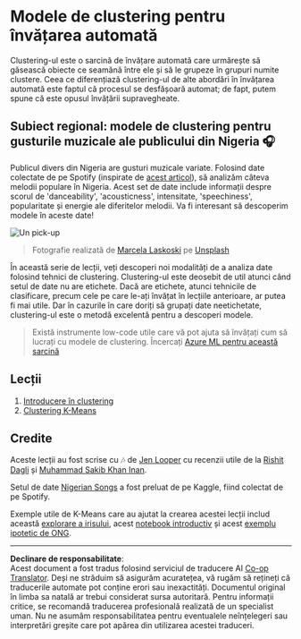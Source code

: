<!--
CO_OP_TRANSLATOR_METADATA:
{
  "original_hash": "b28a3a4911584062772c537b653ebbc7",
  "translation_date": "2025-09-05T15:39:48+00:00",
  "source_file": "5-Clustering/README.md",
  "language_code": "ro"
}
-->
# Modele de clustering pentru învățarea automată

Clustering-ul este o sarcină de învățare automată care urmărește să găsească obiecte ce seamănă între ele și să le grupeze în grupuri numite clustere. Ceea ce diferențiază clustering-ul de alte abordări în învățarea automată este faptul că procesul se desfășoară automat; de fapt, putem spune că este opusul învățării supravegheate.

## Subiect regional: modele de clustering pentru gusturile muzicale ale publicului din Nigeria 🎧

Publicul divers din Nigeria are gusturi muzicale variate. Folosind date colectate de pe Spotify (inspirate de [acest articol](https://towardsdatascience.com/country-wise-visual-analysis-of-music-taste-using-spotify-api-seaborn-in-python-77f5b749b421)), să analizăm câteva melodii populare în Nigeria. Acest set de date include informații despre scorul de 'danceability', 'acousticness', intensitate, 'speechiness', popularitate și energie ale diferitelor melodii. Va fi interesant să descoperim modele în aceste date!

![Un pick-up](../../../5-Clustering/images/turntable.jpg)

> Fotografie realizată de <a href="https://unsplash.com/@marcelalaskoski?utm_source=unsplash&utm_medium=referral&utm_content=creditCopyText">Marcela Laskoski</a> pe <a href="https://unsplash.com/s/photos/nigerian-music?utm_source=unsplash&utm_medium=referral&utm_content=creditCopyText">Unsplash</a>
  
În această serie de lecții, veți descoperi noi modalități de a analiza date folosind tehnici de clustering. Clustering-ul este deosebit de util atunci când setul de date nu are etichete. Dacă are etichete, atunci tehnicile de clasificare, precum cele pe care le-ați învățat în lecțiile anterioare, ar putea fi mai utile. Dar în cazurile în care doriți să grupați date neetichetate, clustering-ul este o metodă excelentă pentru a descoperi modele.

> Există instrumente low-code utile care vă pot ajuta să învățați cum să lucrați cu modele de clustering. Încercați [Azure ML pentru această sarcină](https://docs.microsoft.com/learn/modules/create-clustering-model-azure-machine-learning-designer/?WT.mc_id=academic-77952-leestott)

## Lecții

1. [Introducere în clustering](1-Visualize/README.md)
2. [Clustering K-Means](2-K-Means/README.md)

## Credite

Aceste lecții au fost scrise cu 🎶 de [Jen Looper](https://www.twitter.com/jenlooper) cu recenzii utile de la [Rishit Dagli](https://rishit_dagli) și [Muhammad Sakib Khan Inan](https://twitter.com/Sakibinan).

Setul de date [Nigerian Songs](https://www.kaggle.com/sootersaalu/nigerian-songs-spotify) a fost preluat de pe Kaggle, fiind colectat de pe Spotify.

Exemple utile de K-Means care au ajutat la crearea acestei lecții includ această [explorare a irisului](https://www.kaggle.com/bburns/iris-exploration-pca-k-means-and-gmm-clustering), acest [notebook introductiv](https://www.kaggle.com/prashant111/k-means-clustering-with-python) și acest [exemplu ipotetic de ONG](https://www.kaggle.com/ankandash/pca-k-means-clustering-hierarchical-clustering).

---

**Declinare de responsabilitate**:  
Acest document a fost tradus folosind serviciul de traducere AI [Co-op Translator](https://github.com/Azure/co-op-translator). Deși ne străduim să asigurăm acuratețea, vă rugăm să rețineți că traducerile automate pot conține erori sau inexactități. Documentul original în limba sa natală ar trebui considerat sursa autoritară. Pentru informații critice, se recomandă traducerea profesională realizată de un specialist uman. Nu ne asumăm responsabilitatea pentru eventualele neînțelegeri sau interpretări greșite care pot apărea din utilizarea acestei traduceri.